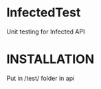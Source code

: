 InfectedTest
============

Unit testing for Infected API

INSTALLATION
============

Put in /test/ folder in api
